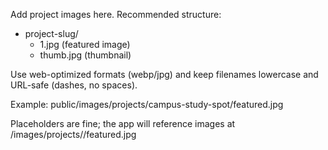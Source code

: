 Add project images here. Recommended structure:

- project-slug/
  - 1.jpg (featured image)
  - thumb.jpg (thumbnail)

Use web-optimized formats (webp/jpg) and keep filenames lowercase and URL-safe (dashes, no spaces).

Example: public/images/projects/campus-study-spot/featured.jpg

Placeholders are fine; the app will reference images at /images/projects/<project-slug>/featured.jpg
